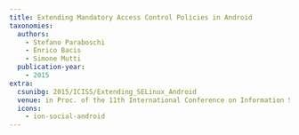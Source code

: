 ```yaml
---
title: Extending Mandatory Access Control Policies in Android
taxonomies:
  authors:
    - Stefano Paraboschi
    - Enrico Bacis
    - Simone Mutti
  publication-year:
    - 2015
extra:
  csunibg: 2015/ICISS/Extending_SELinux_Android
  venue: in Proc. of the 11th International Conference on Information Systems Security (ICISS), Kolkata, India, December 16-20, 2015
  icons:
    - ion-social-android
---
```

